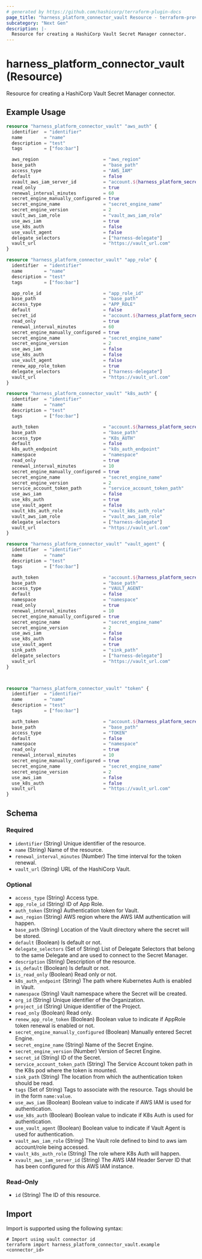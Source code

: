 ```yaml
---
# generated by https://github.com/hashicorp/terraform-plugin-docs
page_title: "harness_platform_connector_vault Resource - terraform-provider-harness"
subcategory: "Next Gen"
description: |-
  Resource for creating a HashiCorp Vault Secret Manager connector.
---
```


# harness_platform_connector_vault (Resource)

Resource for creating a HashiCorp Vault Secret Manager connector.

## Example Usage

```terraform
resource "harness_platform_connector_vault" "aws_auth" {
  identifier  = "identifier"
  name        = "name"
  description = "test"
  tags        = ["foo:bar"]

  aws_region                        = "aws_region"
  base_path                         = "base_path"
  access_type                       = "AWS_IAM"
  default                           = false
  xvault_aws_iam_server_id          = "account.${harness_platform_secret_text.test.id}"
  read_only                         = true
  renewal_interval_minutes          = 60
  secret_engine_manually_configured = true
  secret_engine_name                = "secret_engine_name"
  secret_engine_version             = 2
  vault_aws_iam_role                = "vault_aws_iam_role"
  use_aws_iam                       = true
  use_k8s_auth                      = false
  use_vault_agent                   = false
  delegate_selectors                = ["harness-delegate"]
  vault_url                         = "https://vault_url.com"
}

resource "harness_platform_connector_vault" "app_role" {
  identifier  = "identifier"
  name        = "name"
  description = "test"
  tags        = ["foo:bar"]

  app_role_id                       = "app_role_id"
  base_path                         = "base_path"
  access_type                       = "APP_ROLE"
  default                           = false
  secret_id                         = "account.${harness_platform_secret_text.test.id}"
  read_only                         = true
  renewal_interval_minutes          = 60
  secret_engine_manually_configured = true
  secret_engine_name                = "secret_engine_name"
  secret_engine_version             = 2
  use_aws_iam                       = false
  use_k8s_auth                      = false
  use_vault_agent                   = false
  renew_app_role_token              = true
  delegate_selectors                = ["harness-delegate"]
  vault_url                         = "https://vault_url.com"
}

resource "harness_platform_connector_vault" "k8s_auth" {
  identifier  = "identifier"
  name        = "name"
  description = "test"
  tags        = ["foo:bar"]

  auth_token                        = "account.${harness_platform_secret_text.test.id}"
  base_path                         = "base_path"
  access_type                       = "K8s_AUTH"
  default                           = false
  k8s_auth_endpoint                 = "k8s_auth_endpoint"
  namespace                         = "namespace"
  read_only                         = true
  renewal_interval_minutes          = 10
  secret_engine_manually_configured = true
  secret_engine_name                = "secret_engine_name"
  secret_engine_version             = 2
  service_account_token_path        = "service_account_token_path"
  use_aws_iam                       = false
  use_k8s_auth                      = true
  use_vault_agent                   = false
  vault_k8s_auth_role               = "vault_k8s_auth_role"
  vault_aws_iam_role                = "vault_aws_iam_role"
  delegate_selectors                = ["harness-delegate"]
  vault_url                         = "https://vault_url.com"
}

resource "harness_platform_connector_vault" "vault_agent" {
  identifier  = "identifier"
  name        = "name"
  description = "test"
  tags        = ["foo:bar"]

  auth_token                        = "account.${harness_platform_secret_text.test.id}"
  base_path                         = "base_path"
  access_type                       = "VAULT_AGENT"
  default                           = false
  namespace                         = "namespace"
  read_only                         = true
  renewal_interval_minutes          = 10
  secret_engine_manually_configured = true
  secret_engine_name                = "secret_engine_name"
  secret_engine_version             = 2
  use_aws_iam                       = false
  use_k8s_auth                      = false
  use_vault_agent                   = true
  sink_path                         = "sink_path"
  delegate_selectors                = ["harness-delegate"]
  vault_url                         = "https://vault_url.com"
}



resource "harness_platform_connector_vault" "token" {
  identifier  = "identifier"
  name        = "name"
  description = "test"
  tags        = ["foo:bar"]

  auth_token                        = "account.${harness_platform_secret_text.test.id}"
  base_path                         = "base_path"
  access_type                       = "TOKEN"
  default                           = false
  namespace                         = "namespace"
  read_only                         = true
  renewal_interval_minutes          = 10
  secret_engine_manually_configured = true
  secret_engine_name                = "secret_engine_name"
  secret_engine_version             = 2
  use_aws_iam                       = false
  use_k8s_auth                      = false
  vault_url                         = "https://vault_url.com"
}
```

<!-- schema generated by tfplugindocs -->
## Schema

### Required

- `identifier` (String) Unique identifier of the resource.
- `name` (String) Name of the resource.
- `renewal_interval_minutes` (Number) The time interval for the token renewal.
- `vault_url` (String) URL of the HashiCorp Vault.

### Optional

- `access_type` (String) Access type.
- `app_role_id` (String) ID of App Role.
- `auth_token` (String) Authentication token for Vault.
- `aws_region` (String) AWS region where the AWS IAM authentication will happen.
- `base_path` (String) Location of the Vault directory where the secret will be stored.
- `default` (Boolean) Is default or not.
- `delegate_selectors` (Set of String) List of Delegate Selectors that belong to the same Delegate and are used to connect to the Secret Manager.
- `description` (String) Description of the resource.
- `is_default` (Boolean) Is default or not.
- `is_read_only` (Boolean) Read only or not.
- `k8s_auth_endpoint` (String) The path where Kubernetes Auth is enabled in Vault.
- `namespace` (String) Vault namespace where the Secret will be created.
- `org_id` (String) Unique identifier of the Organization.
- `project_id` (String) Unique identifier of the Project.
- `read_only` (Boolean) Read only.
- `renew_app_role_token` (Boolean) Boolean value to indicate if AppRole token renewal is enabled or not.
- `secret_engine_manually_configured` (Boolean) Manually entered Secret Engine.
- `secret_engine_name` (String) Name of the Secret Engine.
- `secret_engine_version` (Number) Version of Secret Engine.
- `secret_id` (String) ID of the Secret.
- `service_account_token_path` (String) The Service Account token path in the K8s pod where the token is mounted.
- `sink_path` (String) The location from which the authentication token should be read.
- `tags` (Set of String) Tags to associate with the resource. Tags should be in the form `name:value`.
- `use_aws_iam` (Boolean) Boolean value to indicate if AWS IAM is used for authentication.
- `use_k8s_auth` (Boolean) Boolean value to indicate if K8s Auth is used for authentication.
- `use_vault_agent` (Boolean) Boolean value to indicate if Vault Agent is used for authentication.
- `vault_aws_iam_role` (String) The Vault role defined to bind to aws iam account/role being accessed.
- `vault_k8s_auth_role` (String) The role where K8s Auth will happen.
- `xvault_aws_iam_server_id` (String) The AWS IAM Header Server ID that has been configured for this AWS IAM instance.

### Read-Only

- `id` (String) The ID of this resource.

## Import

Import is supported using the following syntax:

```shell
# Import using vault connector id
terraform import harness_platform_connector_vault.example <connector_id>
```
